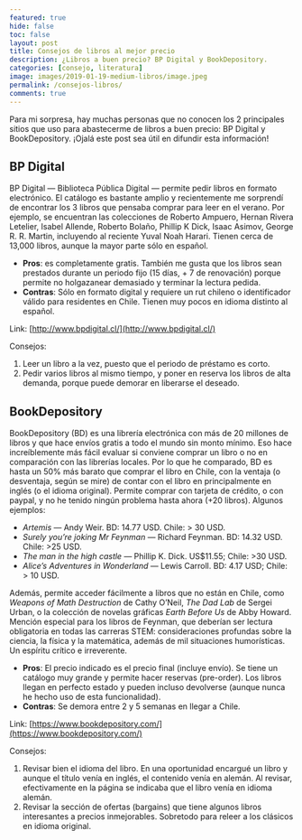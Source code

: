 ```yaml
---
featured: true
hide: false
toc: false
layout: post
title: Consejos de libros al mejor precio
description: ¿Libros a buen precio? BP Digital y BookDepository.
categories: [consejo, literatura]
image: images/2019-01-19-medium-libros/image.jpeg
permalink: /consejos-libros/
comments: true
---
```


Para mi sorpresa, hay muchas personas que no conocen los 2 principales sitios que uso para abastecerme de libros a buen precio: BP Digital y BookDepository. ¡Ojalá este post sea útil en difundir esta información!

## BP Digital

BP Digital — Biblioteca Pública Digital — permite pedir libros en formato electrónico. El catálogo es bastante amplio y recientemente me sorprendí de encontrar los 3 libros que pensaba comprar para leer en el verano. Por ejemplo, se encuentran las colecciones de Roberto Ampuero, Hernan Rivera Letelier, Isabel Allende, Roberto Bolaño, Phillip K Dick, Isaac Asimov, George R. R. Martin, incluyendo al reciente Yuval Noah Harari. Tienen cerca de 13,000 libros, aunque la mayor parte sólo en español.
* **Pros**: es completamente gratis. También me gusta que los libros sean prestados durante un periodo fijo (15 días, + 7 de renovación) porque permite no holgazanear demasiado y terminar la lectura pedida.
* **Contras**: Sólo en formato digital y requiere un rut chileno o identificador válido para residentes en Chile. Tienen muy pocos en idioma distinto al español.

Link: [http://www.bpdigital.cl/](http://www.bpdigital.cl/)

Consejos:
1. Leer un libro a la vez, puesto que el periodo de préstamo es corto.
2. Pedir varios libros al mismo tiempo, y poner en reserva los libros de alta demanda, porque puede demorar en liberarse el deseado.


## BookDepository

BookDepository (BD) es una librería electrónica con más de 20 millones de libros y que hace envíos gratis a todo el mundo sin monto mínimo. Eso hace increíblemente más fácil evaluar si conviene comprar un libro o no en comparación con las librerías locales. Por lo que he comparado, BD es hasta un 50% más barato que comprar el libro en Chile, con la ventaja (o desventaja, según se mire) de contar con el libro en principalmente en inglés (o el idioma original). Permite comprar con tarjeta de crédito, o con paypal, y no he tenido ningún problema hasta ahora (+20 libros). Algunos ejemplos:
* *Artemis* — Andy Weir. BD: 14.77 USD. Chile: > 30 USD.
* *Surely you’re joking Mr Feynman* — Richard Feynman. BD: 14.32 USD. Chile: >25 USD.
* *The man in the high castle* — Phillip K. Dick. US$11.55; Chile: >30 USD.
* *Alice’s Adventures in Wonderland* — Lewis Carroll. BD: 4.17 USD; Chile: > 10 USD.

Además, permite acceder fácilmente a libros que no están en Chile, como *Weapons of Math Destruction* de Cathy O’Neil, *The Dad Lab* de Sergei Urban, o la colección de novelas gráficas *Earth Before Us* de Abby Howard. Mención especial para los libros de Feynman, que deberían ser lectura obligatoria en todas las carreras STEM: consideraciones profundas sobre la ciencia, la física y la matemática, además de mil situaciones humorísticas. Un espíritu crítico e irreverente.
* **Pros**: El precio indicado es el precio final (incluye envío). Se tiene un catálogo muy grande y permite hacer reservas (pre-order). Los libros llegan en perfecto estado y pueden incluso devolverse (aunque nunca he hecho uso de esta funcionalidad).
* **Contras**: Se demora entre 2 y 5 semanas en llegar a Chile.

Link: [https://www.bookdepository.com/](https://www.bookdepository.com/)

Consejos: 
1. Revisar bien el idioma del libro. En una oportunidad encargué un libro y aunque el título venía en inglés, el contenido venía en alemán. Al revisar, efectivamente en la página se indicaba que el libro venía en idioma alemán. 
2. Revisar la sección de ofertas (bargains) que tiene algunos libros interesantes a precios inmejorables. Sobretodo para releer a los clásicos en idioma original.